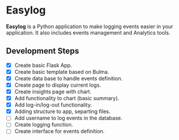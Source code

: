# Easylog

**Easylog** is a Python application to make logging events easier in your application. It also includes events management and Analytics tools.

## Development Steps

- [x] Create basic Flask App.
- [x] Create basic template based on Bulma.
- [X] Create data base to handle events definition.
- [X] Create page to display current logs.
- [X] Create insights page with chart.
- [X] Add functionality to chart (basic summary).
- [X] Add log-in/log-out functionality.
- [X] Adding structure to app, separting files.
- [ ] Add username to log events in the database.
- [ ] Create logging function.
- [ ] Create interface for events definition.
